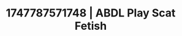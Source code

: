 ---
categories:
- Wet lips
- Whispered desires
- Chastity play
- Choking kink
- Voyeur fantasy
image: /assets/images/1747787571748.webp
layout: post
seo:
  description: Featured content with exclusive Scat Fetish, ABDL Play. HD images available.
  keywords: Scat Fetish, ABDL Play
  og_image: /assets/images/1747787571748.webp
  schema_type: VisualArtwork
tags:
- ABDL Play
- '#1747787571748'
- Scat Fetish
title: 1747787571748 | ABDL Play Scat Fetish
---